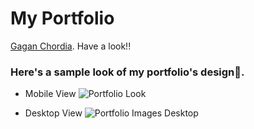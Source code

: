 # My Portfolio

[Gagan Chordia](https://gagan-gv.github.io). Have a look!!

### Here's a sample look of my portfolio's design🤗.
- Mobile View
![Portfolio Look](https://user-images.githubusercontent.com/60386381/121877030-cfe14e00-cd27-11eb-8041-7afc62e4c163.png)

- Desktop View
![Portfolio Images Desktop](https://user-images.githubusercontent.com/60386381/121877484-454d1e80-cd28-11eb-8009-0e44712c4304.png)
